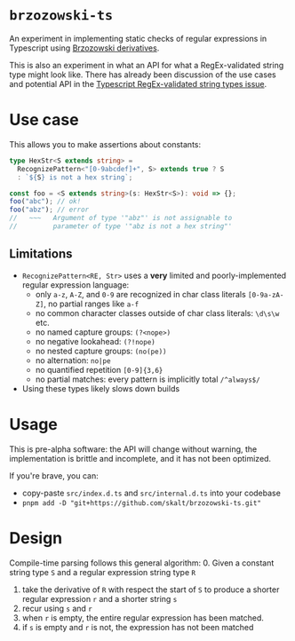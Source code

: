 # `brzozowski-ts`

An experiment in implementing static checks of regular expressions in Typescript using [Brzozowski derivatives][wiki].

This is also an experiment in what an API for what a RegEx-validated string type might look like.
There has already been discussion of the use cases and potential API in the [Typescript RegEx-validated string types issue][ts-issue].

# Use case

This allows you to make assertions about constants:

```ts
type HexStr<S extends string> =
  RecognizePattern<"[0-9abcdef]+", S> extends true ? S
  : `${S} is not a hex string`;

const foo = <S extends string>(s: HexStr<S>): void => {};
foo("abc"); // ok!
foo("abz"); // error
//   ~~~   Argument of type '"abz"' is not assignable to
//         parameter of type '"abz is not a hex string"'
```

## Limitations

- `RecognizePattern<RE, Str>` uses a **very** limited and poorly-implemented regular expression language:
  - only `a-z`, `A-Z`, and `0-9` are recognized in char class literals `[0-9a-zA-Z]`, no partial ranges like `a-f`
  - no common character classes outside of char class literals: `\d\s\w` etc.
  - no named capture groups: `(?<nope>)`
  - no negative lookahead: `(?!nope)`
  - no nested capture groups: `(no(pe))`
  - no alternation: `no|pe`
  - no quantified repetition `[0-9]{3,6}`
  - no partial matches: every pattern is implicitly total `/^always$/`
- Using these types likely slows down builds
<!-- TODO: quantify the cost of compile-time RegExp matching -->

# Usage

This is pre-alpha software: the API will change without warning, the implementation is brittle and incomplete, and it has not been optimized.

If you're brave, you can:

- copy-paste `src/index.d.ts` and `src/internal.d.ts` into your codebase
- `pnpm add -D "git+https://github.com/skalt/brzozowski-ts.git"`

# Design

Compile-time parsing follows this general algorithm: 0. Given a constant string type `S` and a regular expression string type `R`

1. take the derivative of `R` with respect the start of `S` to produce a shorter regular expression `r` and a shorter string `s`
2. recur using `s` and `r`
3. when `r` is empty, the entire regular expression has been matched.
4. if `s` is empty and `r` is not, the expression has not been matched

<!-- links -->

[wiki]: https://en.wikipedia.org/wiki/Brzozowski_derivative
[ts-issue]: https://github.com/microsoft/TypeScript/issues/41160#issuecomment-1503653578
